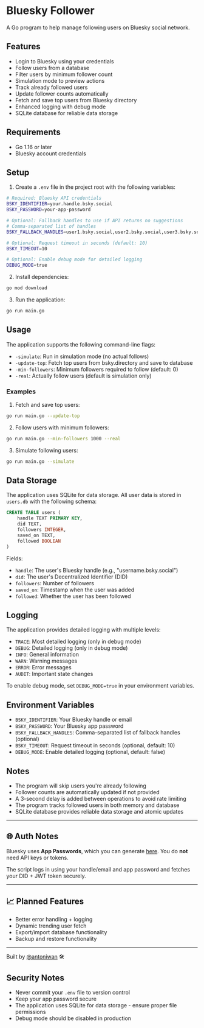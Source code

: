 # Bluesky Follower

A Go program to help manage following users on Bluesky social network.

## Features

- Login to Bluesky using your credentials
- Follow users from a database
- Filter users by minimum follower count
- Simulation mode to preview actions
- Track already followed users
- Update follower counts automatically
- Fetch and save top users from Bluesky directory
- Enhanced logging with debug mode
- SQLite database for reliable data storage

## Requirements

- Go 1.16 or later
- Bluesky account credentials

## Setup

1. Create a `.env` file in the project root with the following variables:

```bash
# Required: Bluesky API credentials
BSKY_IDENTIFIER=your.handle.bsky.social
BSKY_PASSWORD=your-app-password

# Optional: Fallback handles to use if API returns no suggestions
# Comma-separated list of handles
BSKY_FALLBACK_HANDLES=user1.bsky.social,user2.bsky.social,user3.bsky.social

# Optional: Request timeout in seconds (default: 10)
BSKY_TIMEOUT=10

# Optional: Enable debug mode for detailed logging
DEBUG_MODE=true
```

2. Install dependencies:

```bash
go mod download
```

3. Run the application:

```bash
go run main.go
```

## Usage

The application supports the following command-line flags:

- `-simulate`: Run in simulation mode (no actual follows)
- `-update-top`: Fetch top users from bsky.directory and save to database
- `-min-followers`: Minimum followers required to follow (default: 0)
- `-real`: Actually follow users (default is simulation only)

### Examples

1. Fetch and save top users:

```bash
go run main.go --update-top
```

2. Follow users with minimum followers:

```bash
go run main.go --min-followers 1000 --real
```

3. Simulate following users:

```bash
go run main.go --simulate
```

## Data Storage

The application uses SQLite for data storage. All user data is stored in `users.db` with the following schema:

```sql
CREATE TABLE users (
    handle TEXT PRIMARY KEY,
    did TEXT,
    followers INTEGER,
    saved_on TEXT,
    followed BOOLEAN
)
```

Fields:

- `handle`: The user's Bluesky handle (e.g., "username.bsky.social")
- `did`: The user's Decentralized Identifier (DID)
- `followers`: Number of followers
- `saved_on`: Timestamp when the user was added
- `followed`: Whether the user has been followed

## Logging

The application provides detailed logging with multiple levels:

- `TRACE`: Most detailed logging (only in debug mode)
- `DEBUG`: Detailed logging (only in debug mode)
- `INFO`: General information
- `WARN`: Warning messages
- `ERROR`: Error messages
- `AUDIT`: Important state changes

To enable debug mode, set `DEBUG_MODE=true` in your environment variables.

## Environment Variables

- `BSKY_IDENTIFIER`: Your Bluesky handle or email
- `BSKY_PASSWORD`: Your Bluesky app password
- `BSKY_FALLBACK_HANDLES`: Comma-separated list of fallback handles (optional)
- `BSKY_TIMEOUT`: Request timeout in seconds (optional, default: 10)
- `DEBUG_MODE`: Enable detailed logging (optional, default: false)

## Notes

- The program will skip users you're already following
- Follower counts are automatically updated if not provided
- A 3-second delay is added between operations to avoid rate limiting
- The program tracks followed users in both memory and database
- SQLite database provides reliable data storage and atomic updates

---

## 🌐 Auth Notes

Bluesky uses **App Passwords**, which you can generate [here](https://bsky.app/settings/app-passwords). You do **not** need API keys or tokens.

The script logs in using your handle/email and app password and fetches your DID + JWT token securely.

---

## 📈 Planned Features

- Better error handling + logging
- Dynamic trending user fetch
- Export/import database functionality
- Backup and restore functionality

---

Built by [@antoniwan](https://github.com/antoniwan) 🛠️

## Security Notes

- Never commit your `.env` file to version control
- Keep your app password secure
- The application uses SQLite for data storage - ensure proper file permissions
- Debug mode should be disabled in production
